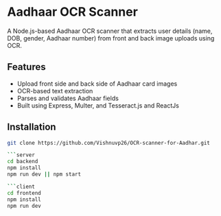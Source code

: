 # Aadhaar OCR Scanner

A Node.js-based Aadhaar OCR scanner that extracts user details (name, DOB, gender, Aadhaar number) from front and back image uploads using OCR.

## Features

- Upload front side and back side of Aadhaar card images
- OCR-based text extraction
- Parses and validates Aadhaar fields
- Built using Express, Multer, and Tesseract.js and ReactJs

## Installation

```bash
git clone https://github.com/Vishnuvp26/OCR-scanner-for-Aadhar.git

```server
cd backend
npm install
npm run dev || npm start

```client
cd frontend
npm install
npm run dev